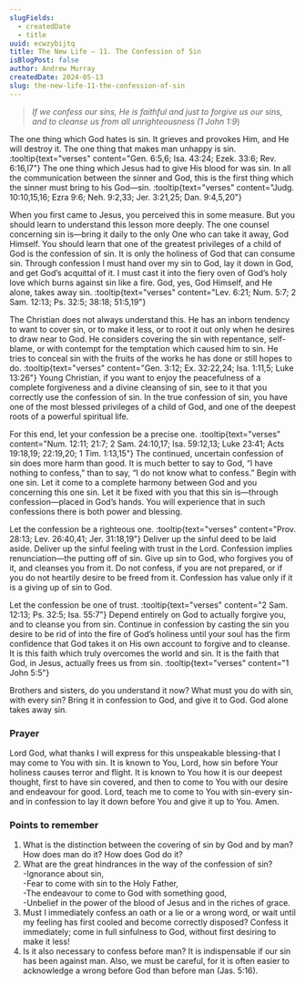 ```yaml
---
slugFields:
  - createdDate
  - title
uuid: ecwzybijtq
title: The New Life – 11. The Confession of Sin
isBlogPost: false
author: Andrew Murray
createdDate: 2024-05-13
slug: the-new-life-11-the-confession-of-sin
---
```

> *If we confess our sins, He is faithful and just to forgive us our sins, and to cleanse us from all unrighteousness (1 John 1:9*)

The one thing which God hates is sin. It grieves and provokes Him, and He will destroy it. The one thing that makes man unhappy is sin. :tooltip{text="verses" content="Gen. 6:5,6; Isa. 43:24; Ezek. 33:6; Rev. 6:16,l7"} The one thing which Jesus had to give His blood for was sin. In all the communication between the sinner and God, this is the first thing which the sinner must bring to his God—sin. :tooltip{text="verses" content="Judg. 10:10,15,16; Ezra 9:6; Neh. 9:2,33; Jer. 3:21,25; Dan. 9:4,5,20"}

When you first came to Jesus, you perceived this in some measure. But you should learn to understand this lesson more deeply. The one counsel concerning sin is—bring it daily to the only One who can take it away, God Himself. You should learn that one of the greatest privileges of a child of God is the confession of sin. It is only the holiness of God that can consume sin. Through confession I must hand over my sin to God, lay it down in God, and get God’s acquittal of it. I must cast it into the fiery oven of God’s holy love which burns against sin like a fire. God, yes, God Himself, and He alone, takes away sin. :tooltip{text="verses" content="Lev. 6:21; Num. 5:7; 2 Sam. 12:13; Ps. 32:5; 38:18; 51:5,19"}

The Christian does not always understand this. He has an inborn tendency to want to cover sin, or to make it less, or to root it out only when he desires to draw near to God. He considers covering the sin with repentance, self-blame, or with contempt for the temptation which caused him to sin. He tries to conceal sin with the fruits of the works he has done or still hopes to do. :tooltip{text="verses" content="Gen. 3:12; Ex. 32:22,24; Isa. 1:11,5; Luke 13:26"} Young Christian, if you want to enjoy the peacefulness of a complete forgiveness and a divine cleansing of sin, see to it that you correctly use the confession of sin. In the true confession of sin, you have one of the most blessed privileges of a child of God, and one of the deepest roots of a powerful spiritual life.

For this end, let your confession be a precise one. :tooltip{text="verses" content="Num. 12:11; 21:7; 2 Sam. 24:10,17; Isa. 59:12,13; Luke 23:41; Acts 19:18,19; 22:19,20; 1 Tim. 1:13,15"} The continued, uncertain confession of sin does more harm than good. It is much better to say to God, “I have nothing to confess,” than to say, “I do not know what to confess.” Begin with one sin. Let it come to a complete harmony between God and you concerning this one sin. Let it be fixed with you that this sin is—through confession—placed in God’s hands. You will experience that in such confessions there is both power and blessing.

Let the confession be a righteous one. :tooltip{text="verses" content="Prov. 28:13; Lev. 26:40,41; Jer. 31:18,19"} Deliver up the sinful deed to be laid aside. Deliver up the sinful feeling with trust in the Lord. Confession implies renunciation—the putting off of sin. Give up sin to God, who forgives you of it, and cleanses you from it. Do not confess, if you are not prepared, or if you do not heartily desire to be freed from it. Confession has value only if it is a giving up of sin to God.

Let the confession be one of trust. :tooltip{text="verses" content="2 Sam. 12:13; Ps. 32:5; Isa. 55:7"} Depend entirely on God to actually forgive you, and to cleanse you from sin. Continue in confession by casting the sin you desire to be rid of into the fire of God’s holiness until your soul has the firm confidence that God takes it on His own account to forgive and to cleanse. It is this faith which truly overcomes the world and sin. It is the faith that God, in Jesus, actually frees us from sin. :tooltip{text="verses" content="1 John 5:5"}

Brothers and sisters, do you understand it now? What must you do with sin, with every sin? Bring it in confession to God, and give it to God. God alone takes away sin.

### Prayer

Lord God, what thanks I will express for this unspeakable blessing-that I may come to You with sin. It is known to You, Lord, how sin before Your holiness causes terror and flight. It is known to You how it is our deepest thought, first to have sin covered, and then to come to You with our desire and endeavour for good. Lord, teach me to come to You with sin-every sin-and in confession to lay it down before You and give it up to You. Amen.



### Points to remember

1. What is the distinction between the covering of sin by God and by man? How does man do it? How does God do it?
2. What are the great hindrances in the way of the confession of sin?\
   -Ignorance about sin,\
   -Fear to come with sin to the Holy Father,\
   -The endeavour to come to God with something good,\
   -Unbelief in the power of the blood of Jesus and in the riches of grace.
3. Must I immediately confess an oath or a lie or a wrong word, or wait until my feeling has first cooled and become correctly disposed? Confess it immediately; come in full sinfulness to God, without first desiring to make it less!
4. Is it also necessary to confess before man? It is indispensable if our sin has been against man. Also, we must be careful, for it is often easier to acknowledge a wrong before God than before man (Jas. 5:16).
